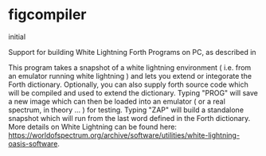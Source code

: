 # figcompiler
initial

Support for building White Lightning Forth Programs on PC, as described in 

This program takes a snapshot of a white lightning environment ( i.e. from an emulator running white lightning  ) 
and lets you extend or integorate the Forth dictionary. Optionally, you can also supply forth source code which will be compiled and
used to extend the dictionary. Typing "PROG" will save a new image which can then be loaded into an emulator ( or a real spectrum, in theory ... ) for testing. Typing "ZAP" will build a standalone snapshot which will run from the last word defined in the Forth dictionary. More details on White Lightning can be found here: https://worldofspectrum.org/archive/software/utilities/white-lightning-oasis-software. 
